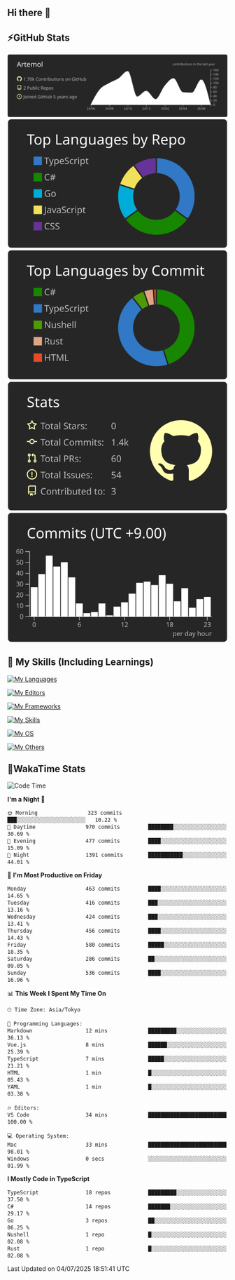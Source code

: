 ## Hi there 👋
<!--
**Artemol/Artemol** is a ✨ _special_ ✨ repository because its `README.md` (this file) appears on your GitHub profile.

Here are some ideas to get you started:

- 🔭 I’m currently working on ...
- 🌱 I’m currently learning ...
- 👯 I’m looking to collaborate on ...
- 🤔 I’m looking for help with ...
- 💬 Ask me about ...
- 📫 How to reach me: ...
- 😄 Pronouns: ...
- ⚡ Fun fact: ...
-->

## ⚡GitHub Stats
[![](https://raw.githubusercontent.com/Artemol/Artemol/main/profile-summary-card-output/apprentice/0-profile-details.svg)](https://github.com/vn7n24fzkq/github-profile-summary-cards)
[![](https://raw.githubusercontent.com/Artemol/Artemol/main/profile-summary-card-output/apprentice/1-repos-per-language.svg)](https://github.com/vn7n24fzkq/github-profile-summary-cards) [![](https://raw.githubusercontent.com/Artemol/Artemol/main/profile-summary-card-output/apprentice/2-most-commit-language.svg)](https://github.com/vn7n24fzkq/github-profile-summary-cards)
[![](https://raw.githubusercontent.com/Artemol/Artemol/main/profile-summary-card-output/apprentice/3-stats.svg)](https://github.com/vn7n24fzkq/github-profile-summary-cards) [![](https://raw.githubusercontent.com/Artemol/Artemol/main/profile-summary-card-output/apprentice/4-productive-time.svg)](https://github.com/vn7n24fzkq/github-profile-summary-cards)

## 🌱 My Skills (Including Learnings)

<!--
### Languages
-->
[![My Languages](https://skillicons.dev/icons?i=ts,py,cs,dotnet,rust,go,c,matlab,css)](https://skillicons.dev)

<!--
### Editors
-->
[![My Editors](https://skillicons.dev/icons?i=vscode,neovim,vim,visualstudio,idea)](https://skillicons.dev)

<!--
### Frameworks
-->
[![My Frameworks](https://skillicons.dev/icons?i=react,nestjs,vite,tailwind,tauri,electron,remix,nextjs,fastapi)](https://skillicons.dev)

<!--
### Tools
-->
[![My Skills](https://skillicons.dev/icons?i=git,nodejs,docker,unity,postman,bun,discord,cloudflare,bash,prometheus,grafana,obsidian)](https://skillicons.dev)

<!--
### OS
-->
[![My OS](https://skillicons.dev/icons?i=windows,ubuntu)](https://skillicons.dev)

<!--
### Others
-->
[![My Others](https://skillicons.dev/icons?i=github,raspberrypi,gcp)](https://skillicons.dev)

## 💬WakaTime Stats
<!--START_SECTION:waka-->
![Code Time](http://img.shields.io/badge/Code%20Time-571%20hrs%2042%20mins-blue)

**I'm a Night 🦉** 

```text
🌞 Morning                323 commits         ███░░░░░░░░░░░░░░░░░░░░░░   10.22 % 
🌆 Daytime                970 commits         ████████░░░░░░░░░░░░░░░░░   30.69 % 
🌃 Evening                477 commits         ████░░░░░░░░░░░░░░░░░░░░░   15.09 % 
🌙 Night                  1391 commits        ███████████░░░░░░░░░░░░░░   44.01 % 
```
📅 **I'm Most Productive on Friday** 

```text
Monday                   463 commits         ████░░░░░░░░░░░░░░░░░░░░░   14.65 % 
Tuesday                  416 commits         ███░░░░░░░░░░░░░░░░░░░░░░   13.16 % 
Wednesday                424 commits         ███░░░░░░░░░░░░░░░░░░░░░░   13.41 % 
Thursday                 456 commits         ████░░░░░░░░░░░░░░░░░░░░░   14.43 % 
Friday                   580 commits         █████░░░░░░░░░░░░░░░░░░░░   18.35 % 
Saturday                 286 commits         ██░░░░░░░░░░░░░░░░░░░░░░░   09.05 % 
Sunday                   536 commits         ████░░░░░░░░░░░░░░░░░░░░░   16.96 % 
```


📊 **This Week I Spent My Time On** 

```text
🕑︎ Time Zone: Asia/Tokyo

💬 Programming Languages: 
Markdown                 12 mins             █████████░░░░░░░░░░░░░░░░   36.13 % 
Vue.js                   8 mins              ██████░░░░░░░░░░░░░░░░░░░   25.39 % 
TypeScript               7 mins              █████░░░░░░░░░░░░░░░░░░░░   21.21 % 
HTML                     1 min               █░░░░░░░░░░░░░░░░░░░░░░░░   05.43 % 
YAML                     1 min               █░░░░░░░░░░░░░░░░░░░░░░░░   03.38 % 

🔥 Editors: 
VS Code                  34 mins             █████████████████████████   100.00 % 

💻 Operating System: 
Mac                      33 mins             █████████████████████████   98.01 % 
Windows                  0 secs              ░░░░░░░░░░░░░░░░░░░░░░░░░   01.99 % 
```

**I Mostly Code in TypeScript** 

```text
TypeScript               18 repos            █████████░░░░░░░░░░░░░░░░   37.50 % 
C#                       14 repos            ███████░░░░░░░░░░░░░░░░░░   29.17 % 
Go                       3 repos             ██░░░░░░░░░░░░░░░░░░░░░░░   06.25 % 
Nushell                  1 repo              █░░░░░░░░░░░░░░░░░░░░░░░░   02.08 % 
Rust                     1 repo              █░░░░░░░░░░░░░░░░░░░░░░░░   02.08 % 
```




 Last Updated on 04/07/2025 18:51:41 UTC
<!--END_SECTION:waka-->
